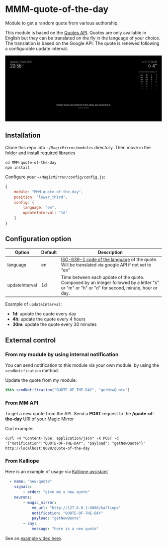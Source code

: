 # MMM-quote-of-the-day

Module to get a random quote from various authorship.

This module is based on the [Quotes API](https://github.com/well300/quotes-api).
Quotes are only available in English but they can be translated on the fly in the language of your choice. The translation is based on the Google API.
The quote is renewed following a configurable update interval.

![quote-of-the-day_english](images/quote-of-the-day_english_example.png)

## Installation

Clone this repo into `~/MagicMirror/modules` directory. Then move in the folder and install required libraries
```
cd MMM-quote-of-the-day
npm install
```

Configure your `~/MagicMirror/config/config.js`:

```js
{
    module: "MMM-quote-of-the-day",
    position: "lower_third",
    config: {
        language: "en",
        updateInterval: "1d"
	}
}
```

## Configuration option

| Option         | Default | Description                                                                                                                                            |
|----------------|---------|--------------------------------------------------------------------------------------------------------------------------------------------------------|
| language       | en      | [ISO-639-1 code of the language](https://cloud.google.com/translate/docs/languages) of the quote. Will be translated via google API if not set to "en" |
| updateInterval | 1d      | Time between each update of the quote. Composed by an integer followed by a letter "s" or "m" or "h" or "d" for second, minute, hour or day.           |

Example of `updateInterval`:
- **1d**: update the quote every day
- **4h**: update the quote every 4 hours
- **30m**: update the quote every 30 minutes


## External control

### From my module by using internal notification

You can send notification to this module via your own module. by using the `sendNotification` method.

Update the quote from my module:
```js
this.sendNotification("QUOTE-OF-THE-DAY", "getNewQuote")
```

### From MM API

To get a new quote from the API. Send a **POST** request to the **/quote-of-the-day** URI of your Magic Mirror

Curl example:
```
curl -H "Content-Type: application/json" -X POST -d '{"notification":"QUOTE-OF-THE-DAY", "payload": "getNewQuote"}' http://localhost:8080/quote-of-the-day
```

### From Kalliope

Here is an example of usage via [Kalliope assistant](https://github.com/kalliope-project/kalliope_neuron_magic_mirror)
```yml
  - name: "new-quote"
    signals:
        - order: "give me a new quote"
    neurons:
        - magic_mirror:
            mm_url: "http://127.0.0.1:8080/kalliope"
            notification: "QUOTE-OF-THE-DAY"
            payload: "getNewQuote"
        - say:
            message: "here is a new quote"
```

See an [example video here](https://youtu.be/eWxtJsHDU2o).
